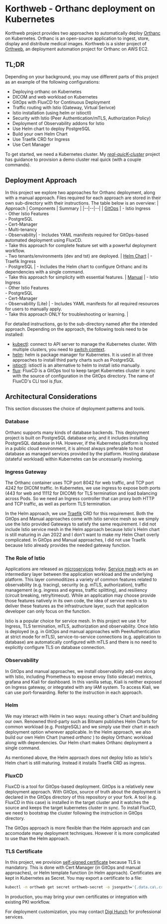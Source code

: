 # Korthweb - Orthanc deployment on Kubernetes
Korthweb project provides two approaches to automatically deploy [Orthanc](https://www.orthanc-server.com/) on Kubernetes. Orthanc is an open-source application to ingest, store, display and distribute medical images. Korthweb is a sister project of [Orthweb](https://github.com/digihunch/orthweb), an deployment automation project for Orthanc on AWS EC2. 

## TL;DR
Depending on your background, you may use different parts of this project as an example of the following configurations:

* Deploying orthanc on Kubernetes
* DICOM and web workload on Kubernetes
* GitOps with FluxCD for Continuous Deployment
* Traffic routing with Istio (Gateway, Virtual Serivce)
* Istio installation (using helm or istioctl)
* Security with Istio (Peer Authentication/mTLS, Authorization Policy)
* Deployment of Observability addons for Istio
* Use Helm chart to deploy PostgreSQL
* Build your own Helm Chart
* Use Traefik CRD for Ingress
* Use Cert Manager

To get started, we need a Kubernetes cluster. My *[real-quicK-cluster](https://github.com/digihunch/real-quicK-cluster)* project has guidance to provision a demo cluster real quick (with a couple commands).

## Deployment Approach
In this project we explore two approaches for Orthanc deployment, along with a manual approach. Files required for each approach are stored in their own sub-directory with their instructions. The table below is an overview:
| Approach | Components | Summary |
|--|--|--|
| [GitOps](https://github.com/digihunch/korthweb/tree/main/gitops) | - Istio Ingress <br> - Other Istio Features <br> - PostgreSQL <br> - Cert-Manager<br> - Multi-tenancy <br> - Observability| - Includes YAML manifests required for GitOps-based automated deployment using FluxCD. <br> - Take this approach for complete feature set with a powerful deployment workflow. <br> - Two tenants/environments (dev and tst) are deployed.
| [Helm Chart](https://github.com/digihunch/korthweb/tree/main/helm) | - Traefik Ingress <br> - PostgreSQL | - Includes the Helm chart to configure Orthanc and its dependencies with a single command. <br> - Take this approach for simplicity with essential features.
| [Manual](https://github.com/digihunch/korthweb/tree/main/manual) | - Istio Ingress <br> - Other Istio Features <br> - PostgreSQL <br> - Cert-Manager <br> - Observability (Lite) | - Includes YAML manifests for all required resources for users to manually apply. <br> - Take this approach ONLY for troubleshooting or learning. |

For detailed instructions, go to the sub-directory named after the intended approach. Depending on the approach, the following tools need to be installed:
* [kubectl](https://kubernetes.io/docs/tasks/tools/#kubectl): connect to API server to manage the Kubernetes cluster. With multiple clusters, you need to [switch context](https://kubernetes.io/docs/tasks/access-application-cluster/configure-access-multiple-clusters/).
* [helm](https://helm.sh/docs/intro/install/): helm is package manager for Kubernetes. It is used in all three approaches to install third party charts such as PostgreSQL
* [istioctl](https://helm.sh/docs/intro/install/): istioctl is an alternative to helm to install istio manually.
* [flux](https://fluxcd.io/docs/): FluxCD is a GitOps tool to keep target Kubernetes cluster in sync with the source of configuration in the GitOps directory. The name of FluxCD's CLI tool is *flux*.

## Architectural Considerations
This section discusses the choice of deployment patterns and tools. 
### Database
Orthanc supports many kinds of database backends. This deployment project is built on PostgreSQL database only, and it includes installing PostgreSQL database in HA. However, if the Kubernetes platform is hosted in a public cloud environment, it is almost always preferable to host database as managed services provided by the platform. Hosting database (stateful workload) within Kubernetes can be uncessarily involving.
### Ingress Gateway
The Orthanc container uses TCP port 8042 for web traffic, and TCP port 4242 for DICOM traffic. In Kubernetes, we use ingress to expose both ports (443 for web and 11112 for DICOM) for TLS termination and load balancing across Pods. So we need an Ingress controller that can proxy both HTTP and TCP traffic, as well as perform TLS termination.

In the Helm approach, we use [Traefik](https://doc.traefik.io/traefik/routing/providers/kubernetes-crd/) CRD for this requirement. Both the GitOps and Manual approaches come with Istio service mesh so we simply use the Istio provided Gateways to satisfy the same requirement. I did not include Istio service mesh in the Helm approach because Istio's Helm chart is still maturing in Jan 2022 and I don't want to make my Helm Chart overly complicated. In GitOps and Manual approaches, I did not use Traefik because Istio already provides the needed gateway function. 

### The Role of Istio
Applications are released as [microservices](https://www.digihunch.com/2021/11/from-microservice-to-service-mesh/) today. [Service mesh](https://www.digihunch.com/2021/12/from-ingress-to-gateway-why-you-need-istio-gateways-on-kubernetes-platforms/) acts as an intermediary layer between the application workload and the underlying platform. This layer commoditizes a variety of common features related to observability (e.g. tracing), security (e.g. mTLS, authorization), traffic management (e.g. ingress and egress, traffic splitting), and resiliency (circuit breaking, retry/timeout). While an application may choose provide those features natively in its own code, the idea of service mesh is to deliver these features as the infrastructure layer, such that application developer can only focus on the function.

Istio is a popular choice for service mesh. In this project we use it for Ingress, TLS termination, mTLS, authorization and observability. Once Istio is deployed (e.g. in GitOps and manual approaches with PeerAuthentication at strict mode for mTLS), service-to-service connections (e.g. application to database) are automatically configured with mTLS and there is no need to explicitly configure TLS on database connection.

### Observability
In GitOps and manual approaches, we install observability add-ons along with Istio, including Prometheus to expose envoy (Istio sidecar) metrics, grafana and Kiali for dashboard. In this vanilla setup, Kiali is neither exposed on Ingress gateway, or integrated with any IAM system. To access Kiali, we can use port-forwarding. Refer to the instruction in each approach.
### Helm
We may interact with Helm in two ways: reusing other's Chart and building our own. Renowned third-party such as Bitnami publishes Helm Charts for common workload (e.g. PostgreSQL) and we simply use their chart in each deployment option wherever applicable. In the Helm approach, we also build our own Helm Chart (named *orthanc* ) to deploy Orthanc workload along with dependencies. Our Helm chart makes Orthanc deployment a single command. 

As mentioned above, the Helm approach does not deploy Istio as Istio's Helm chart is still maturing. Instead it installs Traefik CRD as ingress.

### FluxCD 

FluxCD is a tool for GitOps-based deployment. GitOps is a relatively new deployment approach. With GitOps, source of truth about the deployment is declared in the GitOps directory of this repository or your fork. A tool (e.g. FluxCD in this case) is installed in the target cluster and it watches the source and keeps the target kubernetes cluster in sync. To install FluxCD, we need to bootstrap the cluster following the instruction in GitOps directory.

The GitOps approach is more flexible than the Helm approach and can accomodate many deployment techniques. However it is more complicated to use than the Helm approach.

### TLS Certificate
 In this project, we provision [self-signed certificate](https://www.digihunch.com/2022/01/creating-self-signed-x509-certificate/) because TLS is mandatory. This is done with Cert Manager (in GitOps and manual approaches), or Helm template function (in Helm approach). Certificates are kept in Kubernetes as Secret. You may export a certificate to a file:
```sh
kubectl -n orthweb get secret orthweb-secret -o jsonpath='{.data.ca\.crt}' | base64 --decode > ca.crt
```
In production, you may bring your own certificates or integration with existing PKI workflow.

For deployment customization, you may contact [Digi Hunch](https://www.digihunch.com/) for professional services. 
